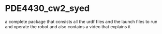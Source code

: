 # PDE4430_cw2_syed
a complete package that consists all the urdf files and the launch files to run and operate the robot and also contains a video that explains it
